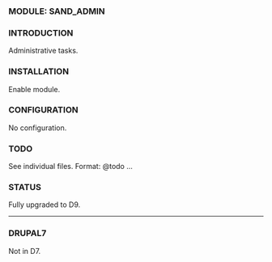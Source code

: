 ### MODULE: SAND_ADMIN

### INTRODUCTION
Administrative tasks.

### INSTALLATION
Enable module.

### CONFIGURATION
No configuration.

### TODO
See individual files. Format: @todo ...

### STATUS
Fully upgraded to D9.

---

### DRUPAL7

Not in D7.
